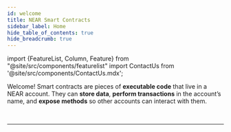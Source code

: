 ```yaml
---
id: welcome
title: NEAR Smart Contracts
sidebar_label: Home
hide_table_of_contents: true
hide_breadcrumb: true
---
```


import {FeatureList, Column, Feature} from "@site/src/components/featurelist"
import ContactUs from '@site/src/components/ContactUs.mdx';

Welcome! Smart contracts are pieces of **executable code** that live in a NEAR account. They can **store data**, **perform transactions** in the account’s name, and **expose methods** so other accounts can interact with them.

<FeatureList>
  <Column title="Development Cycle">
    <Feature url="/develop/contracts/whatisacontract" title="What is a Contract?"
             subtitle="Learn what a smart contract is" image="contract.png" highlight />
    <Feature url="/develop/contracts/quickstart" title="Build a Contract"
             subtitle="Spin-up your first smart contract" image="smartcontract.png" />
    <Feature url="/develop/testing/introduction" title="Test a Contract" subtitle="Write unit & integration tests" image="test.png" />
    <Feature url="/develop/contracts/security/checklist" title="Security Checklist"
             subtitle="Make sure your contract is safe" image="validation.png" />
    <Feature url="/develop/deploy" title="Deploy a Contract" subtitle="Deploy the contract to the network" image="blocks.png" />
  </Column>
  <Column title="Examples & Tutorials">
      <Feature url="/tutorials/examples/guest-book" title="Guest-Book Example" 
               subtitle="Store multiple messages on-chain" image="guest-book.png" />
      <Feature url="/tutorials/examples/xcc" title="Cross-Calls Example"
               subtitle="Query and execute methods in other contracts" image="cross-call.png" />
      <Feature url="/tutorials/examples/coin-flip" title="Coin Flip Example"
               subtitle="Generate random numbers in a contract" image="random.png" />
      <Feature url="/tutorials/nfts/introduction" title="Zero-to-Hero NFT"
               subtitle="Build a NFT contract from scratch" image="nft-marketplace-rs.png" />
      <Feature url="/tutorials/fts/introduction" title="Zero-to-Hero FT"
               subtitle="Build a FT contract from scratch" image="ft.png" />
  </Column>

  <Column title="Related Resources">
    <Feature url="/develop/integrate/frontend" title="Build a Web Frontend"
             subtitle="Use the contract in a frontend" image="frontend.png" />
    <Feature url="/develop/monitor" title="Track Your Users Activity" subtitle="Learn how to use Indexers" image="monitor.png" />
    <Feature url="/primitives/ft" title="Fungible Tokens" subtitle="Learn how to use and make FT" image="ft.png" />
    <Feature url="/primitives/nft" title="Non-Fungible Tokens" subtitle="Enter the NFT space" image="nft.png" />
    <Feature url="/primitives/dao" title="Autonomous Organizations" subtitle="Understand DAOs" image="dao.png" />
  </Column>
</FeatureList>

<br/>

---

<ContactUs />
